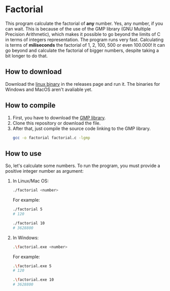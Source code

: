 # Factorial
This program calculate the factorial of **any** number. Yes, any number, if you can wait. This is because of the use of the GMP library (GNU Multiple Precision Arithmetic), which makes it possible to go beyond the limits of C in terms of integers representation.
The program runs very fast. Calculating is terms of **miliseconds** the factorial of 1, 2, 100, 500 or even 100.000! It can go beyond and calculate the factorial of bigger numbers, despite taking a bit longer to do that.

## How to download
Download the  [linux binary](https://github.com/bernardoeuler/factorial/releases/tag/v1.0.0) in the releases page and run it.
The binaries for Windows and MacOS aren't avaliable yet.

## How to compile
1. First, you have to download the [GMP library](https://gmplib.org/).
2. Clone this repository or download the file.
3. After that, just compile the source code linking to the GMP library.
    ```bash
    gcc -o factorial factorial.c -lgmp
    ```

## How to use
So, let's calculate some numbers. To run the program, you must provide a positive integer number as argument:

1. In Linux/Mac OS:
    ```bash
    ./factorial <number>
    ```
    For example:
    ```bash
    ./factorial 5
    # 120
    ```
    
    ```bash
    ./factorial 10
    # 3628800
    ```

2. In Windows:
    ```bash
    .\factorial.exe <number>
    ```
    For example:
    ```bash
    .\factorial.exe 5
    # 120
    ```
    
    ```bash
    .\factorial.exe 10
    # 3628800
    ```
